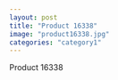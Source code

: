 ```yaml
---
layout: post
title: "Product 16338"
image: "product16338.jpg"
categories: "category1"
---
```

Product 16338
